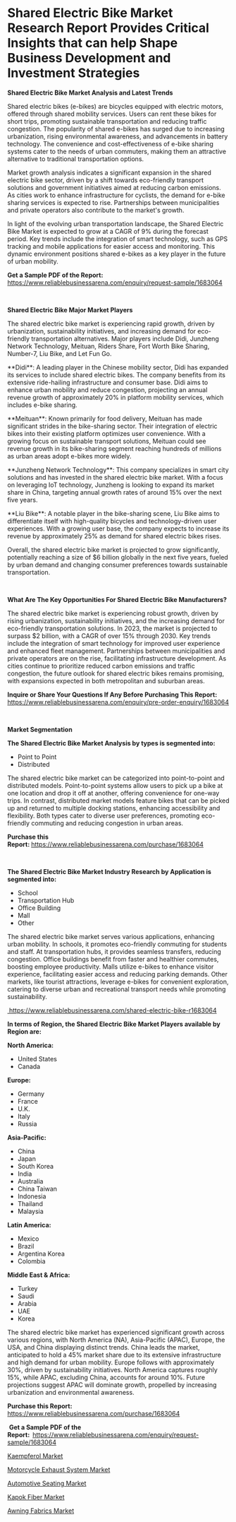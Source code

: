 <p><h1>Shared Electric Bike Market Research Report Provides Critical Insights that can help Shape Business Development and Investment Strategies</h1></p><p><strong>Shared Electric Bike Market Analysis and Latest Trends</strong></p>
<p><p>Shared electric bikes (e-bikes) are bicycles equipped with electric motors, offered through shared mobility services. Users can rent these bikes for short trips, promoting sustainable transportation and reducing traffic congestion. The popularity of shared e-bikes has surged due to increasing urbanization, rising environmental awareness, and advancements in battery technology. The convenience and cost-effectiveness of e-bike sharing systems cater to the needs of urban commuters, making them an attractive alternative to traditional transportation options.</p><p>Market growth analysis indicates a significant expansion in the shared electric bike sector, driven by a shift towards eco-friendly transport solutions and government initiatives aimed at reducing carbon emissions. As cities work to enhance infrastructure for cyclists, the demand for e-bike sharing services is expected to rise. Partnerships between municipalities and private operators also contribute to the market's growth.</p><p>In light of the evolving urban transportation landscape, the Shared Electric Bike Market is expected to grow at a CAGR of 9% during the forecast period. Key trends include the integration of smart technology, such as GPS tracking and mobile applications for easier access and monitoring. This dynamic environment positions shared e-bikes as a key player in the future of urban mobility.</p></p>
<p><strong>Get a Sample PDF of the Report:&nbsp;</strong> <a href="https://www.reliablebusinessarena.com/enquiry/request-sample/1683064?utm_campaign=1599&utm_medium=2&utm_source=Github&utm_content=ia&utm_term=15102024&utm_id=shared-electric-bike">https://www.reliablebusinessarena.com/enquiry/request-sample/1683064</a></p>
<p>&nbsp;</p>
<p><strong>Shared Electric Bike Major Market Players</strong></p>
<p><p>The shared electric bike market is experiencing rapid growth, driven by urbanization, sustainability initiatives, and increasing demand for eco-friendly transportation alternatives. Major players include Didi, Junzheng Network Technology, Meituan, Riders Share, Fort Worth Bike Sharing, Number-7, Liu Bike, and Let Fun Go.</p><p>**Didi**: A leading player in the Chinese mobility sector, Didi has expanded its services to include shared electric bikes. The company benefits from its extensive ride-hailing infrastructure and consumer base. Didi aims to enhance urban mobility and reduce congestion, projecting an annual revenue growth of approximately 20% in platform mobility services, which includes e-bike sharing.</p><p>**Meituan**: Known primarily for food delivery, Meituan has made significant strides in the bike-sharing sector. Their integration of electric bikes into their existing platform optimizes user convenience. With a growing focus on sustainable transport solutions, Meituan could see revenue growth in its bike-sharing segment reaching hundreds of millions as urban areas adopt e-bikes more widely.</p><p>**Junzheng Network Technology**: This company specializes in smart city solutions and has invested in the shared electric bike market. With a focus on leveraging IoT technology, Junzheng is looking to expand its market share in China, targeting annual growth rates of around 15% over the next five years.</p><p>**Liu Bike**: A notable player in the bike-sharing scene, Liu Bike aims to differentiate itself with high-quality bicycles and technology-driven user experiences. With a growing user base, the company expects to increase its revenue by approximately 25% as demand for shared electric bikes rises.</p><p>Overall, the shared electric bike market is projected to grow significantly, potentially reaching a size of $6 billion globally in the next five years, fueled by urban demand and changing consumer preferences towards sustainable transportation.</p></p>
<p>&nbsp;</p>
<p><strong>What Are The Key Opportunities For Shared Electric Bike Manufacturers?</strong></p>
<p><p>The shared electric bike market is experiencing robust growth, driven by rising urbanization, sustainability initiatives, and the increasing demand for eco-friendly transportation solutions. In 2023, the market is projected to surpass $2 billion, with a CAGR of over 15% through 2030. Key trends include the integration of smart technology for improved user experience and enhanced fleet management. Partnerships between municipalities and private operators are on the rise, facilitating infrastructure development. As cities continue to prioritize reduced carbon emissions and traffic congestion, the future outlook for shared electric bikes remains promising, with expansions expected in both metropolitan and suburban areas.</p></p>
<p><strong>Inquire or Share Your Questions If Any Before Purchasing This Report:</strong> <a href="https://www.reliablebusinessarena.com/enquiry/pre-order-enquiry/1683064?utm_campaign=1599&utm_medium=2&utm_source=Github&utm_content=ia&utm_term=15102024&utm_id=shared-electric-bike">https://www.reliablebusinessarena.com/enquiry/pre-order-enquiry/1683064</a></p>
<p>&nbsp;</p>
<p><strong>Market Segmentation</strong></p>
<p><strong>The Shared Electric Bike Market Analysis by types is segmented into:</strong></p>
<p><ul><li>Point to Point</li><li>Distributed</li></ul></p>
<p><p>The shared electric bike market can be categorized into point-to-point and distributed models. Point-to-point systems allow users to pick up a bike at one location and drop it off at another, offering convenience for one-way trips. In contrast, distributed market models feature bikes that can be picked up and returned to multiple docking stations, enhancing accessibility and flexibility. Both types cater to diverse user preferences, promoting eco-friendly commuting and reducing congestion in urban areas.</p></p>
<p><strong>Purchase this Report:&nbsp;</strong><a href="https://www.reliablebusinessarena.com/purchase/1683064?utm_campaign=1599&utm_medium=2&utm_source=Github&utm_content=ia&utm_term=15102024&utm_id=shared-electric-bike">https://www.reliablebusinessarena.com/purchase/1683064</a></p>
<p>&nbsp;</p>
<p><strong>The Shared Electric Bike Market Industry Research by Application is segmented into:</strong></p>
<p><ul><li>School</li><li>Transportation Hub</li><li>Office Building</li><li>Mall</li><li>Other</li></ul></p>
<p><p>The shared electric bike market serves various applications, enhancing urban mobility. In schools, it promotes eco-friendly commuting for students and staff. At transportation hubs, it provides seamless transfers, reducing congestion. Office buildings benefit from faster and healthier commutes, boosting employee productivity. Malls utilize e-bikes to enhance visitor experience, facilitating easier access and reducing parking demands. Other markets, like tourist attractions, leverage e-bikes for convenient exploration, catering to diverse urban and recreational transport needs while promoting sustainability.</p></p>
<p><a href="https://www.reliablebusinessarena.com/shared-electric-bike-r1683064?utm_campaign=1599&utm_medium=2&utm_source=Github&utm_content=ia&utm_term=15102024&utm_id=shared-electric-bike">&nbsp;https://www.reliablebusinessarena.com/shared-electric-bike-r1683064</a></p>
<p><strong>In terms of Region, the Shared Electric Bike Market Players available by Region are:</strong></p>
<p>
    <p> <strong> North America: </strong>
        <ul>
            <li>United States</li>
            <li>Canada</li>
        </ul>
        </p> 
    <p> <strong> Europe: </strong>
        <ul>
            <li>Germany</li>
            <li>France</li>
            <li>U.K.</li>
            <li>Italy</li>
            <li>Russia</li>
        </ul>
        </p> 
    <p> <strong> Asia-Pacific: </strong>
        <ul>
            <li>China</li>
            <li>Japan</li>
            <li>South Korea</li>
            <li>India</li>
            <li>Australia</li>
            <li>China Taiwan</li>
            <li>Indonesia</li>
            <li>Thailand</li>
            <li>Malaysia</li>
        </ul>
        </p> 
    <p> <strong> Latin America: </strong>
        <ul>
            <li>Mexico</li>
            <li>Brazil</li>
            <li>Argentina Korea</li>
            <li>Colombia</li>
        </ul>
        </p> 
    <p> <strong> Middle East & Africa: </strong>
        <ul>
            <li>Turkey</li>
            <li>Saudi</li>
            <li>Arabia</li>
            <li>UAE</li>
            <li>Korea</li>
        </ul>
    </p>
    </p>
<p><p>The shared electric bike market has experienced significant growth across various regions, with North America (NA), Asia-Pacific (APAC), Europe, the USA, and China displaying distinct trends. China leads the market, anticipated to hold a 45% market share due to its extensive infrastructure and high demand for urban mobility. Europe follows with approximately 30%, driven by sustainability initiatives. North America captures roughly 15%, while APAC, excluding China, accounts for around 10%. Future projections suggest APAC will dominate growth, propelled by increasing urbanization and environmental awareness.</p></p>
<p><strong>Purchase this Report: </strong><a href="https://www.reliablebusinessarena.com/purchase/1683064?utm_campaign=1599&utm_medium=2&utm_source=Github&utm_content=ia&utm_term=15102024&utm_id=shared-electric-bike">https://www.reliablebusinessarena.com/purchase/1683064</a></p>
<p>&nbsp;<strong>Get a Sample PDF of the Report:&nbsp;&nbsp;</strong><a href="https://www.reliablebusinessarena.com/enquiry/request-sample/1683064?utm_campaign=1599&utm_medium=2&utm_source=Github&utm_content=ia&utm_term=15102024&utm_id=shared-electric-bike">https://www.reliablebusinessarena.com/enquiry/request-sample/1683064</a></p>
<p><strong></strong></p>
<p><p><a href="https://www.linkedin.com/pulse/kaempferol-market-evolution-regional-adaptations-innovation-mbqte?utm_campaign=1599&utm_medium=2&utm_source=Github&utm_content=ia&utm_term=15102024&utm_id=shared-electric-bike">Kaempferol Market</a></p><p><a href="https://www.linkedin.com/pulse/global-motorcycle-exhaust-system-market-size-trends-analysis-xh3te?utm_campaign=1599&utm_medium=2&utm_source=Github&utm_content=ia&utm_term=15102024&utm_id=shared-electric-bike">Motorcycle Exhaust System Market</a></p><p><a href="https://www.linkedin.com/pulse/navigating-automotive-seating-market-expert-analysis-forecast-3u5me?utm_campaign=1599&utm_medium=2&utm_source=Github&utm_content=ia&utm_term=15102024&utm_id=shared-electric-bike">Automotive Seating Market</a></p><p><a href="https://www.linkedin.com/pulse/comprehensive-kapok-fiber-market-report-segmentation-type-qx1me?utm_campaign=1599&utm_medium=2&utm_source=Github&utm_content=ia&utm_term=15102024&utm_id=shared-electric-bike">Kapok Fiber Market</a></p><p><a href="https://github.com/YashRP12/Market-Research-Report-List-6/blob/main/awning-fabrics-market.md?utm_campaign=1599&utm_medium=2&utm_source=Github&utm_content=ia&utm_term=15102024&utm_id=shared-electric-bike">Awning Fabrics Market</a></p></p>